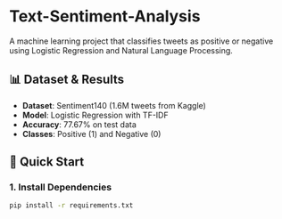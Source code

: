 # Text-Sentiment-Analysis

A machine learning project that classifies tweets as positive or negative using Logistic Regression and Natural Language Processing.

## 📊 Dataset & Results

- **Dataset**: Sentiment140 (1.6M tweets from Kaggle)
- **Model**: Logistic Regression with TF-IDF
- **Accuracy**: 77.67% on test data
- **Classes**: Positive (1) and Negative (0)

## 🚀 Quick Start

### 1. Install Dependencies
```bash
pip install -r requirements.txt
